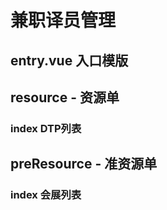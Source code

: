 # 兼职译员管理

## entry.vue 入口模版

## resource - 资源单
  ### index DTP列表


## preResource - 准资源单
  ### index 会展列表

